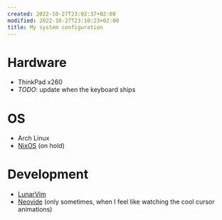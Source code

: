 ```yaml
---
created: 2022-10-27T23:02:37+02:00
modified: 2022-10-27T23:10:23+02:00
title: My system configuration
---
```


# Hardware

- ThinkPad x260
- *TODO*: update when the keyboard ships

# OS

- Arch Linux
- [NixOS](/nixos) (on hold)

# Development

- [LunarVim](https://lunarvim.org)
- [Neovide](https://neovide.dev) (only sometimes, when I feel like watching the cool cursor animations)
